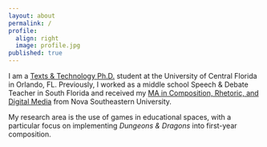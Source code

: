 ```yaml
---
layout: about
permalink: /
profile:
  align: right
  image: profile.jpg
published: true
---
```


I am a [Texts & Technology Ph.D.](https://cah.ucf.edu/textstech/) student at the University of Central Florida in Orlando, FL. Previously, I worked as a middle school Speech & Debate Teacher in South Florida and received my [MA in Composition, Rhetoric, and Digital Media](https://hcas.nova.edu/degrees/masters/composition-rhetoric-digital-media.html) from Nova Southeastern University. 

My research area is the use of games in educational spaces, with a particular focus on implementing <i>Dungeons & Dragons</i> into first-year composition. 